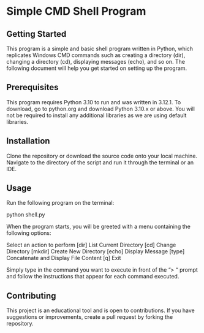 # Simple CMD Shell Program

## Getting Started
This program is a simple and basic shell program written in Python, which replicates Windows CMD commands such as creating a directory (dir), changing a directory (cd), displaying messages (echo), and so on. The following document will help you get started on setting up the program.

## Prerequisites
This program requires Python 3.10 to run and was written in 3.12.1. To download, go to python.org and download Python 3.10.x or above. You will not be required to install any additional libraries as we are using default libraries.

## Installation
Clone the repository or download the source code onto your local machine. Navigate to the directory of the script and run it through the terminal or an IDE.

## Usage
Run the following program on the terminal:

python shell.py

When the program starts, you will be greeted with a menu containing the following options:

Select an action to perform
[dir] 		List Current Directory
[cd]	 	Change Directory
[mkdir]	Create New Directory
[echo] 		Display Message
[type] 		Concatenate and Display File Content
[q] 		Exit

Simply type in the command you want to execute in front of the “> “ prompt and follow the instructions that appear for each command executed.

## Contributing
This project is an educational tool and is open to contributions. If you have suggestions or improvements, create a pull request by forking the repository.
